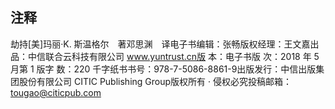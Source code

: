 ## 注释

劫持[美]玛丽·K. 斯温格尔　著邓思渊　译电子书编辑：张畅版权经理：王文嘉出 品：中信联合云科技有限公司 www.yuntrust.cn版 本：电子书版 次：2018 年 5 月第 1 版字 数：220 千字纸书书号：978-7-5086-8861-9出版发行：中信出版集团股份有限公司 CITIC Publishing Group版权所有 · 侵权必究投稿邮箱：tougao@citicpub.com